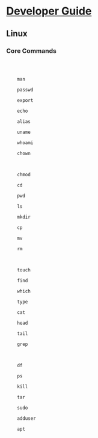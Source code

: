 # [Developer Guide](index.md)

## Linux

### Core Commands

<code>
<div class="row row-cols-1 row-cols-md-4">
<div class="col">
    man<br>
    passwd<br>
    export<br>
    echo<br>
    alias<br>
    uname<br>
    whoami<br>
    chown<br>
</div>
<div class="col">
    chmod<br>
    cd<br>
    pwd<br>
    ls<br>
    mkdir<br>
    cp<br>
    mv<br>
    rm<br>
</div>
<div class="col">
    touch<br>
    find<br>
    which<br>
    type<br>
    cat<br>
    head<br>
    tail<br>
    grep<br>
</div>
<div class="col">
    df<br>
    ps<br>
    kill<br>
    tar<br>
    sudo<br>
    adduser<br>
    apt<br>
</div>
</div>
</code>